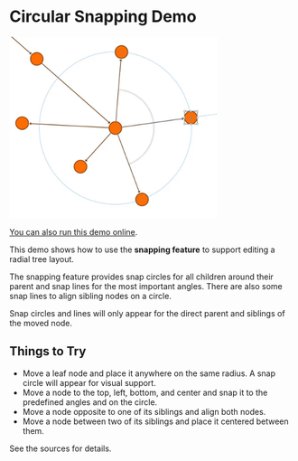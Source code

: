 <!--
 //////////////////////////////////////////////////////////////////////////////
 // @license
 // This file is part of yFiles for HTML.
 // Use is subject to license terms.
 //
 // Copyright (c) by yWorks GmbH, Vor dem Kreuzberg 28,
 // 72070 Tuebingen, Germany. All rights reserved.
 //
 //////////////////////////////////////////////////////////////////////////////
-->
# Circular Snapping Demo

<img src="../../../doc/demo-thumbnails/circle-snapping.webp" alt="demo-thumbnail" height="320"/>

[You can also run this demo online](https://www.yworks.com/demos/input/circle-snapping/).

This demo shows how to use the **snapping feature** to support editing a radial tree layout.

The snapping feature provides snap circles for all children around their parent and snap lines for the most important angles. There are also some snap lines to align sibling nodes on a circle.

Snap circles and lines will only appear for the direct parent and siblings of the moved node.

## Things to Try

- Move a leaf node and place it anywhere on the same radius. A snap circle will appear for visual support.
- Move a node to the top, left, bottom, and center and snap it to the predefined angles and on the circle.
- Move a node opposite to one of its siblings and align both nodes.
- Move a node between two of its siblings and place it centered between them.

See the sources for details.
